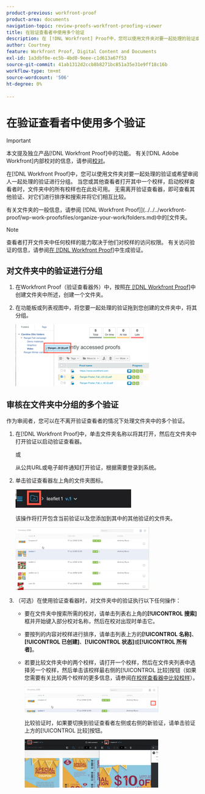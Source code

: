 ```yaml
---
product-previous: workfront-proof
product-area: documents
navigation-topic: review-proofs-workfront-proofing-viewer
title: 在验证查看者中使用多个验证
description: 在 [!DNL Workfront] Proof中，您可以使用文件夹对要一起处理的验证或希望审阅人一起处理的验证进行分组。 当您或其他查看者打开其中一个校样，启动校样查看者时，文件夹中的所有校样也在此处可用。 无需离开验证查看器，即可查看其他验证、对它们进行排序和搜索并将它们相互比较。
author: Courtney
feature: Workfront Proof, Digital Content and Documents
exl-id: 1a3dbf0e-ec5b-4bd0-9eee-c1d613a67f53
source-git-commit: 41ab1312d2ccb8b8271bc851a35e31e9ff18c16b
workflow-type: tm+mt
source-wordcount: '506'
ht-degree: 0%

---
```


# 在验证查看者中使用多个验证

>[!IMPORTANT]
>
>本文提及独立产品[!DNL Workfront Proof]中的功能。 有关[!DNL Adobe Workfront]内部校对的信息，请参阅[校对](../../../review-and-approve-work/proofing/proofing.md)。

在[!DNL Workfront Proof]中，您可以使用文件夹对要一起处理的验证或希望审阅人一起处理的验证进行分组。 当您或其他查看者打开其中一个校样，启动校样查看者时，文件夹中的所有校样也在此处可用。 无需离开验证查看器，即可查看其他验证、对它们进行排序和搜索并将它们相互比较。

有关文件夹的一般信息，请参阅 [!DNL Workfront Proof]](../../../workfront-proof/wp-work-proofsfiles/organize-your-work/folders.md)中的[文件夹。

>[!NOTE]
>
>查看者打开文件夹中任何校样的能力取决于他们对校样的访问权限。 有关访问验证的信息，请参阅[在 [!DNL Workfront Proof]](../../../workfront-proof/wp-work-proofsfiles/create-proofs-and-files/generate-proofs.md)中生成验证。

## 对文件夹中的验证进行分组

1. 在Workfront Proof（验证查看器外）中，按照[在 [!DNL Workfront Proof]](../../../workfront-proof/wp-work-proofsfiles/organize-your-work/create-folders.md)中创建文件夹中所述，创建一个文件夹。
1. 在功能板或列表视图中，将您要一起处理的验证拖到您创建的文件夹中，将其分组。

   ![Drag_proof_to_folder.png](assets/drag-proof-to-folder-350x162.png)

## 审核在文件夹中分组的多个验证

作为审阅者，您可以在不离开验证查看者的情况下处理文件夹中的多个验证。

1. 在[!DNL Workfront Proof]中，单击文件夹名称以将其打开，然后在文件夹中打开验证以启动验证查看器。

   或

   从公共URL或电子邮件通知打开验证，根据需要登录到系统。

1. 单击验证查看器左上角的文件夹图标。

   ![Folder_icon_in_proofing_viewer.png](assets/folder-icon-in-proofing-viewer.png)

   该操作将打开包含当前验证以及您添加到其中的其他验证的文件夹。

   ![Folder_containing_proofs_in_proofing_viewer.png](assets/folder-containing-proofs-in-proofing-viewer-350x164.png)

1. （可选）在使用验证查看器时，对文件夹中的验证执行以下任何操作：

   * 要在文件夹中搜索所需的校对，请单击列表右上角的&#x200B;**[!UICONTROL 搜索]**&#x200B;框并开始键入部分校对名称，然后在校对出现时单击它。
   * 要按列的内容对校样进行排序，请单击列表上方的&#x200B;**[!UICONTROL 名称]**、**[!UICONTROL 已创建]**、**[!UICONTROL 状态]**&#x200B;或&#x200B;**[!UICONTROL 所有者]**。

   * 若要比较文件夹中的两个校样，请打开一个校样，然后在文件夹列表中选择另一个校样，然后单击该校样最右侧的[!UICONTROL 比较]按钮（如果您需要有关比较两个校样的更多信息，请参阅[在校样查看器中比较校样](../../../workfront-proof/wp-work-proofsfiles/review-proofs-wpv/compare-proofs.md)）。

     ![Compare_button_in_folder_list_in_proofing_viewer.png](assets/compare-button-350x67.png)

     比较验证时，如果要切换到验证查看者左侧或右侧的新验证，请单击验证上方的[!UICONTROL 比较]按钮。

     ![](assets/mceclip0-350x126.png)
